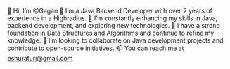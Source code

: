 👋 Hi, I’m @Gagan
👀 I’m a Java Backend Developer with over 2 years of experience in a Highradius.
🌱 I’m constantly enhancing my skills in Java, backend development, and exploring new technologies.
💼 I have a strong foundation in Data Structures and Algorithms and continue to refine my knowledge.
💞️ I’m looking to collaborate on Java development projects and contribute to open-source initiatives.
📫 You can reach me at eshuraturi@gmail.com


<!---
3y45u/3y45u is a ✨ special ✨ repository because its `README.md` (this file) appears on your GitHub profile.
You can click the Preview link to take a look at your changes.
--->
